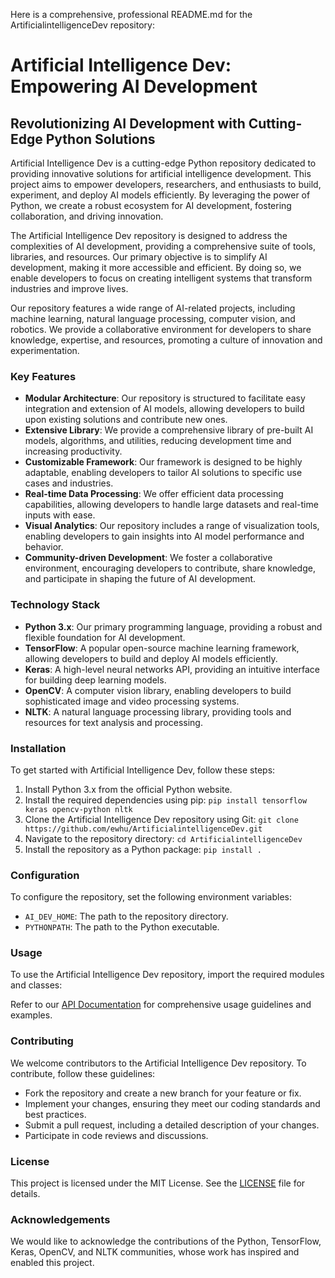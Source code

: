 Here is a comprehensive, professional README.md for the ArtificialintelligenceDev repository:

# Artificial Intelligence Dev: Empowering AI Development
## Revolutionizing AI Development with Cutting-Edge Python Solutions

Artificial Intelligence Dev is a cutting-edge Python repository dedicated to providing innovative solutions for artificial intelligence development. This project aims to empower developers, researchers, and enthusiasts to build, experiment, and deploy AI models efficiently. By leveraging the power of Python, we create a robust ecosystem for AI development, fostering collaboration, and driving innovation.

The Artificial Intelligence Dev repository is designed to address the complexities of AI development, providing a comprehensive suite of tools, libraries, and resources. Our primary objective is to simplify AI development, making it more accessible and efficient. By doing so, we enable developers to focus on creating intelligent systems that transform industries and improve lives.

Our repository features a wide range of AI-related projects, including machine learning, natural language processing, computer vision, and robotics. We provide a collaborative environment for developers to share knowledge, expertise, and resources, promoting a culture of innovation and experimentation.

### Key Features

* **Modular Architecture**: Our repository is structured to facilitate easy integration and extension of AI models, allowing developers to build upon existing solutions and contribute new ones.
* **Extensive Library**: We provide a comprehensive library of pre-built AI models, algorithms, and utilities, reducing development time and increasing productivity.
* **Customizable Framework**: Our framework is designed to be highly adaptable, enabling developers to tailor AI solutions to specific use cases and industries.
* **Real-time Data Processing**: We offer efficient data processing capabilities, allowing developers to handle large datasets and real-time inputs with ease.
* **Visual Analytics**: Our repository includes a range of visualization tools, enabling developers to gain insights into AI model performance and behavior.
* **Community-driven Development**: We foster a collaborative environment, encouraging developers to contribute, share knowledge, and participate in shaping the future of AI development.

### Technology Stack

* **Python 3.x**: Our primary programming language, providing a robust and flexible foundation for AI development.
* **TensorFlow**: A popular open-source machine learning framework, allowing developers to build and deploy AI models efficiently.
* **Keras**: A high-level neural networks API, providing an intuitive interface for building deep learning models.
* **OpenCV**: A computer vision library, enabling developers to build sophisticated image and video processing systems.
* **NLTK**: A natural language processing library, providing tools and resources for text analysis and processing.

### Installation

To get started with Artificial Intelligence Dev, follow these steps:

1. Install Python 3.x from the official Python website.
2. Install the required dependencies using pip: `pip install tensorflow keras opencv-python nltk`
3. Clone the Artificial Intelligence Dev repository using Git: `git clone https://github.com/ewhu/ArtificialintelligenceDev.git`
4. Navigate to the repository directory: `cd ArtificialintelligenceDev`
5. Install the repository as a Python package: `pip install .`

### Configuration

To configure the repository, set the following environment variables:

* `AI_DEV_HOME`: The path to the repository directory.
* `PYTHONPATH`: The path to the Python executable.

### Usage

To use the Artificial Intelligence Dev repository, import the required modules and classes:

 Refer to our [API Documentation](https://github.com/ewhu/ArtificialintelligenceDev/blob/main/docs/api.md) for comprehensive usage guidelines and examples.

### Contributing

We welcome contributors to the Artificial Intelligence Dev repository. To contribute, follow these guidelines:

* Fork the repository and create a new branch for your feature or fix.
* Implement your changes, ensuring they meet our coding standards and best practices.
* Submit a pull request, including a detailed description of your changes.
* Participate in code reviews and discussions.

### License

This project is licensed under the MIT License. See the [LICENSE](https://github.com/ewhu/ArtificialintelligenceDev/blob/main/LICENSE) file for details.

### Acknowledgements

We would like to acknowledge the contributions of the Python, TensorFlow, Keras, OpenCV, and NLTK communities, whose work has inspired and enabled this project.